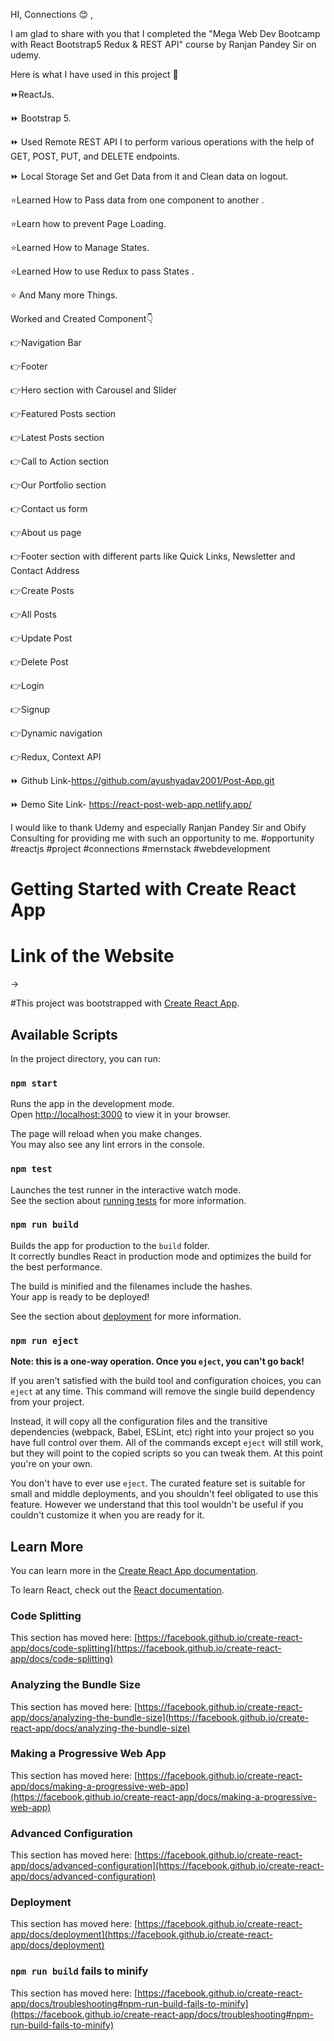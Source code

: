 HI, Connections 😊 ,

I am glad to share with you that I completed the "Mega Web Dev Bootcamp with React Bootstrap5 Redux & REST API" course by Ranjan Pandey Sir on udemy.

Here is what I have used in this project 🔻

⏩ReactJs.

⏩ Bootstrap 5.

⏩ Used Remote REST API I to perform various operations with the help of GET, POST, PUT, and DELETE endpoints.

⏩ Local Storage Set and Get Data from it and Clean data on logout.



⭐️Learned How to Pass data from one component to another .

⭐️Learn how to prevent Page Loading.

⭐️Learned How to Manage States.

⭐️Learned How to use Redux to pass States .

⭐️ And Many more Things.



Worked and Created Component👇



👉Navigation Bar

👉Footer

👉Hero section with Carousel and Slider

👉Featured Posts section

👉Latest Posts section

👉Call to Action section

👉Our Portfolio section

👉Contact us form

👉About us page

👉Footer section with different parts like Quick Links, Newsletter and Contact Address

👉Create Posts

👉All Posts

👉Update Post

👉Delete Post

👉Login

👉Signup

👉Dynamic navigation

👉Redux, Context API



⏩ Github Link-https://github.com/ayushyadav2001/Post-App.git

⏩ Demo Site Link- https://react-post-web-app.netlify.app/



I would like to thank Udemy and especially Ranjan Pandey Sir and Obify Consulting for providing me with such an opportunity to me. #opportunity #reactjs #project #connections #mernstack #webdevelopment 


# Getting Started with Create React App
# Link of the Website
->

#This project was bootstrapped with [Create React App](https://github.com/facebook/create-react-app).

## Available Scripts

In the project directory, you can run:

### `npm start`

Runs the app in the development mode.\
Open [http://localhost:3000](http://localhost:3000) to view it in your browser.

The page will reload when you make changes.\
You may also see any lint errors in the console.

### `npm test`

Launches the test runner in the interactive watch mode.\
See the section about [running tests](https://facebook.github.io/create-react-app/docs/running-tests) for more information.

### `npm run build`

Builds the app for production to the `build` folder.\
It correctly bundles React in production mode and optimizes the build for the best performance.

The build is minified and the filenames include the hashes.\
Your app is ready to be deployed!

See the section about [deployment](https://facebook.github.io/create-react-app/docs/deployment) for more information.

### `npm run eject`

**Note: this is a one-way operation. Once you `eject`, you can't go back!**

If you aren't satisfied with the build tool and configuration choices, you can `eject` at any time. This command will remove the single build dependency from your project.

Instead, it will copy all the configuration files and the transitive dependencies (webpack, Babel, ESLint, etc) right into your project so you have full control over them. All of the commands except `eject` will still work, but they will point to the copied scripts so you can tweak them. At this point you're on your own.

You don't have to ever use `eject`. The curated feature set is suitable for small and middle deployments, and you shouldn't feel obligated to use this feature. However we understand that this tool wouldn't be useful if you couldn't customize it when you are ready for it.

## Learn More

You can learn more in the [Create React App documentation](https://facebook.github.io/create-react-app/docs/getting-started).

To learn React, check out the [React documentation](https://reactjs.org/).

### Code Splitting

This section has moved here: [https://facebook.github.io/create-react-app/docs/code-splitting](https://facebook.github.io/create-react-app/docs/code-splitting)

### Analyzing the Bundle Size

This section has moved here: [https://facebook.github.io/create-react-app/docs/analyzing-the-bundle-size](https://facebook.github.io/create-react-app/docs/analyzing-the-bundle-size)

### Making a Progressive Web App

This section has moved here: [https://facebook.github.io/create-react-app/docs/making-a-progressive-web-app](https://facebook.github.io/create-react-app/docs/making-a-progressive-web-app)

### Advanced Configuration

This section has moved here: [https://facebook.github.io/create-react-app/docs/advanced-configuration](https://facebook.github.io/create-react-app/docs/advanced-configuration)

### Deployment

This section has moved here: [https://facebook.github.io/create-react-app/docs/deployment](https://facebook.github.io/create-react-app/docs/deployment)

### `npm run build` fails to minify

This section has moved here: [https://facebook.github.io/create-react-app/docs/troubleshooting#npm-run-build-fails-to-minify](https://facebook.github.io/create-react-app/docs/troubleshooting#npm-run-build-fails-to-minify)
